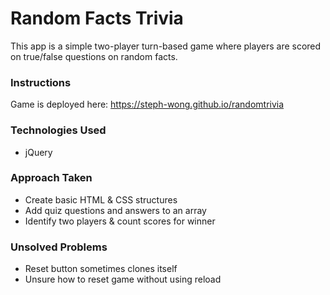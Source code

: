 # Random Facts Trivia

This app is a simple two-player turn-based game where players are scored on true/false questions on random facts.


### Instructions

Game is deployed here: https://steph-wong.github.io/randomtrivia


### Technologies Used

- jQuery


### Approach Taken

- Create basic HTML & CSS structures
- Add quiz questions and answers to an array
- Identify two players & count scores for winner


### Unsolved Problems

- Reset button sometimes clones itself
- Unsure how to reset game without using reload
